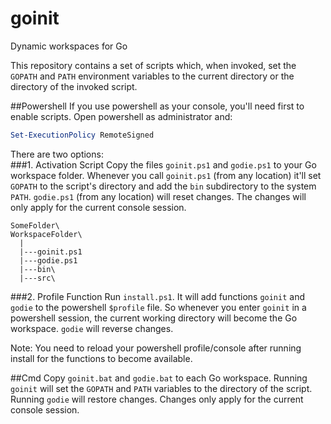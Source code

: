 # goinit
Dynamic workspaces for Go  

This repository contains a set of scripts which, when invoked, set the `GOPATH` and `PATH` environment variables to the current directory or the directory of the invoked script.  

##Powershell
If you use powershell as your console, you'll need first to enable scripts. Open powershell as administrator and:
```powershell
Set-ExecutionPolicy RemoteSigned
```

There are two options:  
###1. Activation Script
Copy the files `goinit.ps1` and `godie.ps1` to your Go workspace folder. Whenever you call `goinit.ps1` (from any location) it'll set `GOPATH` to the script's directory and add the `bin` subdirectory to the system `PATH`.  `godie.ps1` (from any location) will reset changes. The changes will only apply for the current console session.  
```
SomeFolder\
WorkspaceFolder\
  |
  |---goinit.ps1
  |---godie.ps1
  |---bin\
  |---src\
```

###2. Profile Function
Run `install.ps1`. It will add functions `goinit` and `godie` to the powershell `$profile` file. So whenever you enter `goinit` in a powershell session, the current working directory will become the Go workspace. `godie` will reverse changes.  

Note: You need to reload your powershell profile/console after running install for the functions to 
become available.

##Cmd
Copy `goinit.bat` and `godie.bat` to each Go workspace. Running `goinit` will set the `GOPATH` and `PATH` variables to the directory of the script. Running `godie` will restore changes. Changes only apply for the current console session.
